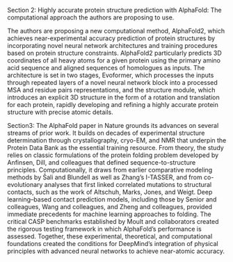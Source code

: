 

Section 2: Highly accurate protein structure prediction with AlphaFold: The computational approach the authors are proposing to use.

The authors are proposing a new computational method, AlphaFold2, which achieves near-experimental accuracy prediction of protein structures by incorporating novel neural network architectures and training procedures based on protein structure constraints. AlphaFold2 particularly predicts 3D coordinates of all heavy atoms for a given protein using the primary amino acid sequence and aligned sequences of homologues as inputs. The architecture is set in two stages, Evoformer, which processes the inputs through repeated layers of a novel neural network block into a processed MSA and residue pairs representations, and the structure module, which introduces an explicit 3D structure in the form of a rotation and translation for  each protein, rapidly developing and refining a highly accurate protein structure with precise atomic details.

Section3: The AlphaFold paper in Nature grounds its advances on several streams of prior work. It builds on decades of experimental structure determination through crystallography, cryo-EM, and NMR that underpin the Protein Data Bank as the essential training resource. From theory, the study relies on classic formulations of the protein folding problem developed by Anfinsen, Dill, and colleagues that defined sequence-to-structure principles. Computationally, it draws from earlier comparative modeling methods by Šali and Blundell as well as Zhang’s I-TASSER, and from co-evolutionary analyses that first linked correlated mutations to structural contacts, such as the work of Altschuh, Marks, Jones, and Weigt. Deep learning–based contact prediction models, including those by Senior and colleagues, Wang and colleagues, and Zheng and colleagues, provided immediate precedents for machine learning approaches to folding. The critical CASP benchmarks established by Moult and collaborators created the rigorous testing framework in which AlphaFold’s performance is assessed. Together, these experimental, theoretical, and computational foundations created the conditions for DeepMind’s integration of physical principles with advanced neural networks to achieve near-atomic accuracy.






